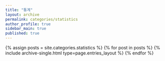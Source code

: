 ```yaml
---
title: "통계"
layout: archive
permalink: categories/statistics
author_profile: true
sidebar_main: true
published: true
---
```


{% assign posts = site.categories.statistics %}
{% for post in posts %} {% include archive-single.html type=page.entries_layout %} {% endfor %}